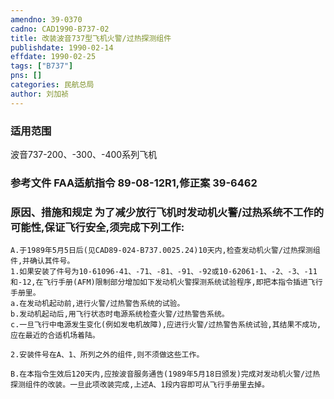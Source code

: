 ```yaml
---
amendno: 39-0370  
cadno: CAD1990-B737-02  
title: 改装波音737型飞机火警/过热探测组件  
publishdate: 1990-02-14  
effdate: 1990-02-25  
tags: ["B737"]  
pns: []  
categories: 民航总局  
author: 刘加祯  
---
```

  
### 适用范围  
波音737-200、-300、-400系列飞机  
  
<!--more-->  
### 参考文件    FAA适航指令 89-08-12R1,修正案 39-6462  
  
### 原因、措施和规定     为了减少放行飞机时发动机火警/过热系统不工作的可能性,保证飞行安全,须完成下列工作:  
    A.于1989年5月5日后(见CAD89-024-B737.0025.24)10天内,检查发动机火警/过热探测组件,并确认其件号。  
    1.如果安装了件号为10-61096-41、-71、-81、-91、-92或10-62061-1、-2、-3、-11和-12,在飞行手册(AFM)限制部分增加如下发动机火警探测系统试验程序,即把本指令插进飞行手册里。  
    a.在发动机起动前,进行火警/过热警告系统的试验。  
    b.发动机起动后,用飞行状态时电源系统检查火警/过热警告系统。  
    c.一旦飞行中电源发生变化(例如发电机故障),应进行火警/过热警告系统试验,其结果不成功,应在最近的合适机场着陆。  
  
    2.安装件号在A、1、所列之外的组件,则不须做这些工作。  
  
    B.在本指令生效后120天内,应按波音服务通告(1989年5月18日颁发)完成对发动机火警/过热探测组件的改装。一旦此项改装完成,上述A、1段内容即可从飞行手册里去掉。  
